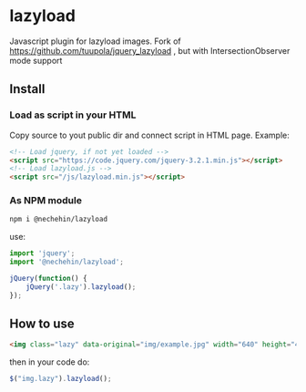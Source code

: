# lazyload
Javascript plugin for lazyload images. Fork of https://github.com/tuupola/jquery_lazyload , but with IntersectionObserver mode support

## Install

### Load as script in your HTML
Copy source to yout public dir and connect script in HTML page. Example:

```html
<!-- Load jquery, if not yet loaded -->
<script src="https://code.jquery.com/jquery-3.2.1.min.js"></script>
<!-- Load lazyload.js -->
<script src="/js/lazyload.min.js"></script>
```
### As NPM module

```sh
npm i @nechehin/lazyload
```
use:

```javascript
import 'jquery';
import '@nechehin/lazyload';

jQuery(function() {
    jQuery('.lazy').lazyload();
});
```


## How to use

```html
<img class="lazy" data-original="img/example.jpg" width="640" height="480">
```

then in your code do:

```js
$("img.lazy").lazyload();
```
